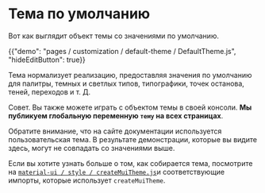 # Тема по умолчанию

<p class="description">Вот как выглядит объект темы со значениями по умолчанию.</p>

{{"demo": "pages / customization / default-theme / DefaultTheme.js", "hideEditButton": true}}

Тема нормализует реализацию, предоставляя значения по умолчанию для палитры, темных и светлых типов, типографики, точек останова, теней, переходов и т. Д.

Совет. Вы также можете играть с объектом темы в своей консоли. **Мы публикуем глобальную переменную `тему` на всех страницах**.

Обратите внимание, что на сайте документации используется пользовательская тема. В результате демонстрации, которые вы видите здесь, могут не совпадать со значениями выше.

Если вы хотите узнать больше о том, как собирается тема, посмотрите на [`material-ui / style / createMuiTheme.js`](https://github.com/mui-org/material-ui/blob/master/packages/material-ui/src/styles/createMuiTheme.js)и соответствующие импорты, которые использует `createMuiTheme`.